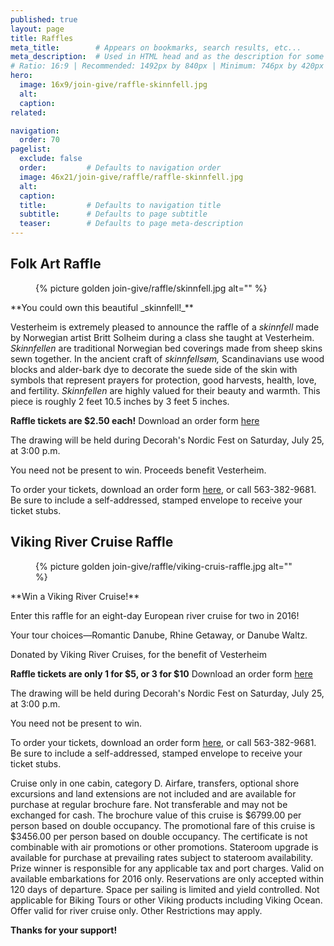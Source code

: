 ```yaml
---
published: true
layout: page
title: Raffles
meta_title:        # Appears on bookmarks, search results, etc...
meta_description:  # Used in HTML head and as the description for some search engines
# Ratio: 16:9 | Recommended: 1492px by 840px | Minimum: 746px by 420px
hero:
  image: 16x9/join-give/raffle-skinnfell.jpg
  alt:
  caption:
related:

navigation:
  order: 70
pagelist:
  exclude: false
  order:         # Defaults to navigation order  
  image: 46x21/join-give/raffle/raffle-skinnfell.jpg
  alt:
  caption:
  title:         # Defaults to navigation title
  subtitle:      # Defaults to page subtitle
  teaser:        # Defaults to page meta-description
---
```

Folk Art Raffle
---------------
<figure class="pull-left  content-photo  content-photo--golden-ratio--pull-left  content-photo--golden-ratio"><div class="content-photo__lining">{% picture golden join-give/raffle/skinnfell.jpg alt="" %}</div></figure>
**You could own this beautiful _skinnfell!_** 

Vesterheim is extremely pleased to announce the raffle of a _skinnfell_ made by Norwegian artist Britt Solheim during a class she taught at Vesterheim. _Skinnfellen_ are traditional Norwegian bed coverings made from sheep skins sewn together. In the ancient craft of _skinnfellsøm,_ Scandinavians use wood blocks and alder-bark dye to decorate the suede side of the skin with symbols that represent prayers for protection, good harvests, health, love, and fertility. _Skinnfellen_ are highly valued for their beauty and warmth. This piece is roughly 2 feet 10.5 inches by 3 feet 5 inches.

**Raffle tickets are $2.50 each!** Download an order form [here](/join-give/raffles/documents/raffle-order-form15.pdf)

The drawing will be held during Decorah's Nordic Fest on Saturday, July 25, at 3:00 p.m. 

You need not be present to win. Proceeds benefit Vesterheim.

To order your tickets, download an order form [here](/join-give/raffles/documents/raffle-order-form15.pdf), or call 563-382-9681. Be sure to include a self-addressed, stamped envelope to receive your ticket stubs.


Viking River Cruise Raffle
--------------------------
<figure class="pull-left  content-photo  content-photo--golden-ratio--pull-left  content-photo--golden-ratio"><div class="content-photo__lining">{% picture golden join-give/raffle/viking-cruis-raffle.jpg alt="" %}</div></figure>
**Win a Viking River Cruise!** 

Enter this raffle for an eight-day European river cruise for two in 2016! 

Your tour choices—Romantic Danube, Rhine Getaway, or Danube Waltz.

Donated by Viking River Cruises, for the benefit of Vesterheim

**Raffle tickets are only 1 for $5, or 3 for $10** Download an order form [here](/join-give/raffles/documents/VRC-order-form-2015.pdf)

The drawing will be held during Decorah's Nordic Fest on Saturday, July 25, at 3:00 p.m. 

You need not be present to win. 

To order your tickets, download an order form [here](/join-give/raffles/documents/VRC-order-form-2015.pdf), or call 563-382-9681. Be sure to include a self-addressed, stamped envelope to receive your ticket stubs.

Cruise only in one cabin, category D. Airfare, transfers, optional shore excursions and land extensions are not included and are available for purchase at regular brochure fare. Not transferable and may not be exchanged for cash. The brochure value of this cruise is $6799.00 per person based on double occupancy. The promotional fare of this cruise is $3456.00 per person based on double occupancy. The certificate is not combinable with air promotions or other promotions. Stateroom upgrade is available for purchase at prevailing rates subject to stateroom availability. Prize winner is responsible for any applicable tax and port charges. Valid on available embarkations for 2016 only. Reservations are only accepted within 120 days of departure. Space per sailing is limited and yield controlled. Not applicable for Biking Tours or other Viking products including Viking Ocean. Offer valid for river cruise only. Other Restrictions may apply. 

**Thanks for your support!**